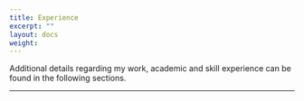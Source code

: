```yaml
---
title: Experience
excerpt: ""
layout: docs
weight:
---
```


Additional details regarding my work, academic and skill experience can be found in the following sections.

---
